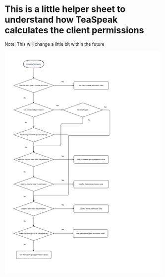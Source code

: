 # This is a little helper sheet to understand how TeaSpeak calculates the client permissions
Note: This will change a little bit within the future

![data flow](dataflow_calculate_permissions.jpg)